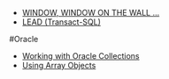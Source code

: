 * [WINDOW, WINDOW ON THE WALL …](https://www.depesz.com/2012/11/20/window-window-on-the-wall/)
* [LEAD (Transact-SQL)](https://msdn.microsoft.com/en-us/library/hh213125.aspx)


#Oracle
* [Working with Oracle Collections](https://docs.oracle.com/cd/B13789_01/java.101/b10979/oraarr.htm)
* [Using Array Objects](https://docs.oracle.com/javase/tutorial/jdbc/basics/array.html)
